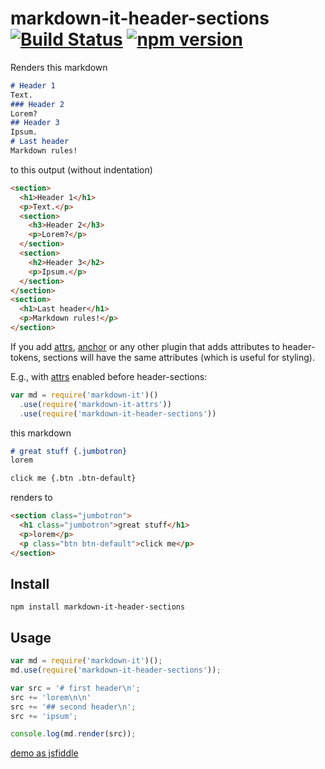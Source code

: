 # markdown-it-header-sections [![Build Status](https://travis-ci.org/GerHobbelt/markdown-it-header-sections.svg)](https://travis-ci.org/GerHobbelt/markdown-it-header-sections) [![npm version](https://badge.fury.io/js/%40gerhobbelt%2Fmarkdown-it-header-sections.svg)](http://badge.fury.io/js/%40gerhobbelt%2Fmarkdown-it-header-sections)


Renders this markdown
```md
# Header 1
Text.
### Header 2
Lorem?
## Header 3
Ipsum.
# Last header
Markdown rules!
```

to this output (without indentation)
```html
<section>
  <h1>Header 1</h1>
  <p>Text.</p>
  <section>
    <h3>Header 2</h3>
    <p>Lorem?</p>
  </section>
  <section>
    <h2>Header 3</h2>
    <p>Ipsum.</p>
  </section>
</section>
<section>
  <h1>Last header</h1>
  <p>Markdown rules!</p>
</section>
```

If you add [attrs], [anchor] or any other plugin that adds attributes to header-tokens, sections will have the same attributes (which is useful for styling).

E.g., with [attrs] enabled before header-sections:

```js
var md = require('markdown-it')()
  .use(require('markdown-it-attrs'))
  .use(require('markdown-it-header-sections'))
```

this markdown
```md
# great stuff {.jumbotron}
lorem

click me {.btn .btn-default}
```

renders to
```md
<section class="jumbotron">
  <h1 class="jumbotron">great stuff</h1>
  <p>lorem</p>
  <p class="btn btn-default">click me</p>
</section>
```

## Install
```
npm install markdown-it-header-sections
```

## Usage
```js
var md = require('markdown-it')();
md.use(require('markdown-it-header-sections'));

var src = '# first header\n';
src += 'lorem\n\n'
src += '## second header\n';
src += 'ipsum';

console.log(md.render(src));
```

[demo as jsfiddle](https://jsfiddle.net/arve0/5dn54cow/1/)


[attrs]: https://github.com/arve0/markdown-it-attrs
[anchor]: https://github.com/valeriangalliat/markdown-it-anchor

